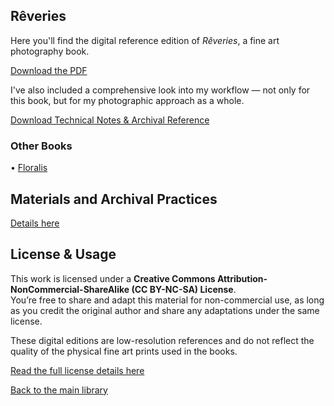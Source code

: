 ## Rêveries

Here you'll find the digital reference edition of *Rêveries*, a fine art photography book.

[Download the PDF](https://github.com/GauvreauYves/FineArtBooks/raw/main/Reveries/pdf/Reveries.pdf)

I've also included a comprehensive look into my workflow — not only for this book, but for my photographic approach as a whole.

[Download Technical Notes & Archival Reference](https://github.com/GauvreauYves/FineArtBooks/raw/main/Reveries/pdf/TechnicalNotes_Reveries.pdf)

### Other Books

• [Floralis](../Floralis)

## Materials and Archival Practices

[Details here](https://github.com/GauvreauYves/FineArtBooks/raw/main/Reveries/pdf/TechnicalNotes_Reveries.pdf)

## License & Usage

This work is licensed under a **Creative Commons Attribution-NonCommercial-ShareAlike (CC BY-NC-SA) License**.  
You’re free to share and adapt this material for non-commercial use, as long as you credit the original author and share any adaptations under the same license.

These digital editions are low-resolution references and do not reflect the quality of the physical fine art prints used in the books.

[Read the full license details here](https://creativecommons.org/licenses/by-nc-sa/4.0/)

[Back to the main library](../README.md)
